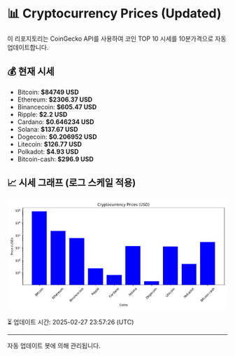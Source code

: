 
# 📊 Cryptocurrency Prices (Updated)

이 리포지토리는 CoinGecko API를 사용하여 코인 TOP 10 시세를 10분가격으로 자동 업데이트합니다.

## 💰 현재 시세
- Bitcoin: **$84749 USD**
- Ethereum: **$2306.37 USD**
- Binancecoin: **$605.47 USD**
- Ripple: **$2.2 USD**
- Cardano: **$0.646234 USD**
- Solana: **$137.67 USD**
- Dogecoin: **$0.206952 USD**
- Litecoin: **$126.77 USD**
- Polkadot: **$4.93 USD**
- Bitcoin-cash: **$296.9 USD**

## 📈 시세 그래프 (로그 스케일 적용)
![Crypto Prices](crypto_prices.png)

⏳ 업데이트 시간: 2025-02-27 23:57:26 (UTC)

---
자동 업데이트 봇에 의해 관리됩니다.
